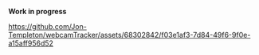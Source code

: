 **Work in progress**



https://github.com/Jon-Templeton/webcamTracker/assets/68302842/f03e1af3-7d84-49f6-9f0e-a15aff956d52

